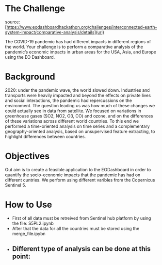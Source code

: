 # The Challenge
source: [https://www.eodashboardhackathon.org/challenges/interconnected-earth-system-impact/comparative-analysis/details](url)

The COVID-19 pandemic has had different impacts in different regions of the world. Your challenge is to perform a comparative analysis of the pandemic’s economic impacts in urban areas for the USA, Asia, and Europe using the EO Dashboard.

# Background
2020: under the pandemic wave, the world slowed down. Industries and transports were heavily impacted and beyond the effects on private lives and social interactions, the pandemic had repercussions on the environment. The question leading us was how much of these changes we could actually see in data from satellite. We focused on variations in greenhouse gases (SO2, NO2, O3, CO) and ozone, and on the differences of these variations across different world countries. To this end we performed a time-oriented analysis on time series and a complementary geography-oriented analysis, based on unsupervised feature extracting, to highlight differences between countries.

# Objectives
Out aim is to create a feasible application to the EODashboard in order to quantify the socio-economic impacts that the pandemic has had on different cuntries. We perform using different varibles from the Copernicus Sentinel 5. 

# How to Use

- First of all data must be retreived from Sentinel hub platform by using the file: S5PL2.ipynb
- After that the data for all the countries must be stored using the merge_file.ipybn
- Different type of analysis can be done at this point:
  - 
